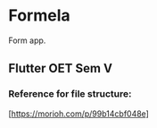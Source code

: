# Formela

Form app.

## Flutter OET Sem V

### Reference for file structure:

[https://morioh.com/p/99b14cbf048e]
